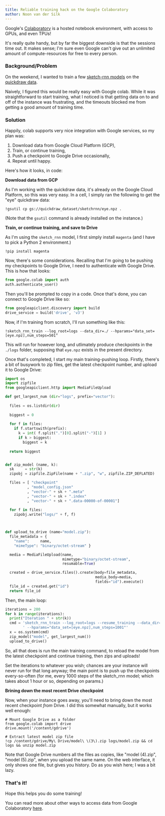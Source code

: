 ```yaml
---
title: Reliable training hack on the Google Colaboratory
author: Noon van der Silk
---
```


Google's
[Colaboratory](https://colab.research.google.com/notebooks/welcome.ipynb#recent=true)
is a hosted notebook environment, with access to GPUs, and even TPUs!

It's really quite handy, but by far the biggest downside is that the sessions
time out. It makes sense; I'm sure even Google can't give out an unlimited
amount of compute-resources for free to every person.

### Background/Problem

On the weekend, I wanted to train a few [sketch-rnn
models](https://github.com/tensorflow/magenta/tree/master/magenta/models/sketch_rnn)
on the [quickdraw data](https://quickdraw.withgoogle.com/data).

Naively, I figured this would be really easy with Google colab. While it was
straightforward to start training, what I noticed is that getting data on to
and off of the instance was frustrating, and the timeouts blocked me from
getting a good amount of training time.

### Solution

Happily, colab supports very nice integration with Google services, so my plan
was:

1. Download data from Google Cloud Platform (GCP),
2. Train, or continue training,
3. Push a checkpoint to Google Drive occasionally,
4. Repeat until happy.

Here's how it looks, in code:

**Download data from GCP**

As I'm working with the quickdraw data, it's already on the Google Cloud
Platform, so this was very easy. In a cell, I simply ran the following to get
the "eye" quickdraw data:

```
!gsutil cp gs://quickdraw_dataset/sketchrnn/eye.npz .
```

(Note that the `gsutil` command is already installed on the instance.)

**Train, or continue training, and save to Drive**

As I'm using the `sketch_rnn` model, I first simply install `magenta` (and I
have to pick a Python 2 environment.)

```
!pip install magenta
```

Now, there's some considerations. Recalling that I'm going to be pushing my
checkpoints to Google Drive, I need to authenticate with Google Drive. This
is how that looks:

``` python
from google.colab import auth
auth.authenticate_user()
```

Then you'll be prompted to copy in a code. Once that's done, you can connect
to Google Drive like so:

``` python
from googleapiclient.discovery import build
drive_service = build('drive', 'v3')
```

Now, if I'm training from scratch, I'll run something like this:

```
!sketch_rnn_train --log_root=logs --data_dir=./ --hparams="data_set=[eye.npz],num_steps=501"
```

This will run for however long, and utlimately produce checkpoints in the
`./logs` folder, supposing that `eye.npz` exists in the present directory.

Once that's completed, I start my main training-pushing loop. Firstly, there's
a bit of busywork to zip files, get the latest checkpoint number, and upload
it to Google Drive:

``` python
import os
import zipfile
from googleapiclient.http import MediaFileUpload

def get_largest_num (dir="logs", prefix="vector"):
  
  files = os.listdir(dir)
  
  biggest = 0
  
  for f in files:
    if f.startswith(prefix):
      k = int( f.split(".")[0].split("-")[1] ) 
      if k > biggest:
        biggest = k
  
  return biggest


def zip_model (name, k):
  sk     = str(k)
  zipobj = zipfile.ZipFile(name + ".zip", "w", zipfile.ZIP_DEFLATED)

  files = [ "checkpoint"
          , "model_config.json"
          , "vector-" + sk + ".meta"
          , "vector-" + sk + ".index"
          , "vector-" + sk + ".data-00000-of-00001"]
  
  for f in files:
    zipobj.write("logs/" + f, f)



def upload_to_drive (name="model.zip"):
  file_metadata = {
    "name":     name,
    "mimeType": "binary/octet-stream" }

  media = MediaFileUpload(name, 
                          mimetype="binary/octet-stream",
                          resumable=True)

  created = drive_service.files().create(body=file_metadata,
                                         media_body=media,
                                         fields="id").execute()
  file_id = created.get("id")
  return file_id
```

Then, the main loop:

``` python
iterations = 200
for k in range(iterations):
  print("Iteration " + str(k))
  cmd = 'sketch_rnn_train --log_root=logs --resume_training --data_dir=./ ' + \
        ' --hparams="data_set=[eye.npz],num_steps=1001"'
  x = os.system(cmd)
  zip_model("model", get_largest_num())
  upload_to_drive()
```

So, all that does is run the main training command, to reload the model from
the latest checkpoint and continue training, then zips and uploads!

Set the iterations to whatever you wish; chances are your instance will never
run for that long anyway; the main point is to push up the checkpoints
every-so-often (for me, every 1000 steps of the sketch_rnn model; which takes
about 1 hour or so, depending on params.)

**Brining down the most recent Drive checkpoint**

Now, when your instance goes away, you'll need to bring down the most recent
checkpoint _from_ Drive. I did this somewhat manually, but it works well
enough:

```
# Mount Google Drive as a folder
from google.colab import drive
drive.mount('/content/gdrive')
```

```
# Extract latest model zip file
!cp /content/gdrive/My\ Drive/model\ \(3\).zip logs/model.zip && cd logs && unzip model.zip
```

Note that Google Drive numbers all the files as copies, like "model (4).zip",
"model (5).zip", when you upload the same name. On the web interface, it only
shows one file, but gives you history. Do as you wish here; I was a bit lazy.


### That's it!

Hope this helps you do some training!

You can read more about other ways to access data from Google Colaboratory
[here](https://colab.research.google.com/notebooks/io.ipynb).
